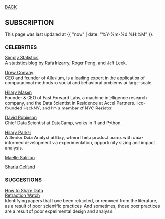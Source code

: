 [BACK](../)

## SUBSCRIPTION
This page was last updated at {{ "now" | date: "%Y-%m-%d %H:%M" }}.
<br>

### CELEBRITIES

[Simply Statistics](https://simplystatistics.org/)  
A statistics blog by Rafa Irizarry, Roger Peng, and Jeff Leek. 

[Drew Conway](http://drewconway.com/)  
CEO and founder of Alluvium, is a leading expert in the application of computational methods to social and behavioral problems at large-scale.

[Hilary Mason](https://hilarymason.com/)  
Founder & CEO of Fast Forward Labs, a machine intelligence research company, and the Data Scientist in Residence at Accel Partners. I co-founded HackNY, and I’m a member of NYC Resistor.

[David Robinson](http://varianceexplained.org/about/)  
Chief Data Scientist at DataCamp, works in R and Python.

[Hilary Parker](https://hilaryparker.com/)  
A Senior Data Analyst at Etsy, where I help product teams with data-informed development via experimentation, opportunity sizing and impact analysis.

[Maelle Salmon](https://masalmon.eu/about/)  

[Sharla Gelfand](https://sharla.party/)  

### SUGGESTIONS
[How to Share Data](https://github.com/jtleek/datasharing)  
[Retraction Watch](https://retractionwatch.com/)  
 Identifying papers that have been retracted, or removed from the literature, as a result of poor scientific practices. And sometimes, those poor practices are a result of poor experimental design and analysis.